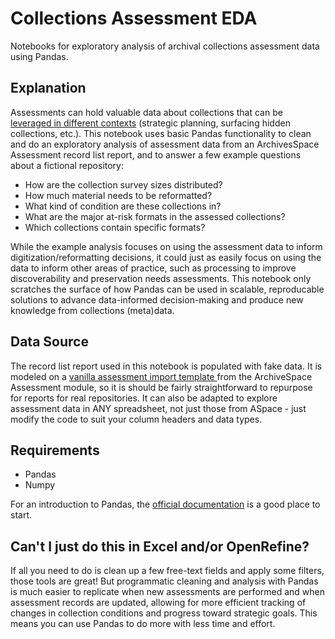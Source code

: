 
# Collections Assessment EDA

Notebooks for exploratory analysis of archival collections assessment data using Pandas.

## Explanation
Assessments can hold valuable data about collections that can be [leveraged in different contexts](https://www.oclc.org/content/dam/research/publications/library/2011/2011-07.pdf) (strategic planning, surfacing hidden collections, etc.). This notebook uses basic Pandas functionality to clean and do an exploratory analysis of assessment data from an ArchivesSpace Assessment record list report, and to answer a few example questions about a fictional repository:

- How are the collection survey sizes distributed?
- How much material needs to be reformatted?
- What kind of condition are these collections in?
- What are the major at-risk formats in the assessed collections?
- Which collections contain specific formats?

While the example analysis focuses on using the assessment data to inform digitization/reformatting decisions, it could just as easily focus on using the data to inform other areas of practice, such as processing to improve discoverability and preservation needs assessments. This notebook only scratches the surface of how Pandas can be used in scalable, reproducable solutions to advance data-informed decision-making and produce new knowledge from collections (meta)data. 

## Data Source
The record list report used in this notebook is populated with fake data. It is modeled on a [vanilla assessment import template ](https://github.com/archivesspace/archivesspace/blob/master/backend/app/exporters/examples/assessment/aspace_assessment_import_template.csv) from the ArchiveSpace Assessment module, so it is should be fairly straightforward to repurpose for reports for real repositories. It can also be adapted to explore assessment data in ANY spreadsheet, not just those from ASpace - just modify the code to suit your column headers and data types.

## Requirements

- Pandas
- Numpy

For an introduction to Pandas, the [official documentation](https://pandas.pydata.org/pandas-docs/stable/getting_started/index.html) is a good place to start.

## Can't I just do this in Excel and/or OpenRefine?

If all you need to do is clean up a few free-text fields and apply some filters, those tools are great! But programmatic cleaning and analysis with Pandas is much easier to replicate when new assessments are performed and when assessment records are updated, allowing for more efficient tracking of changes in collection conditions and progress toward strategic goals. This means you can use Pandas to do more with less time and effort.
